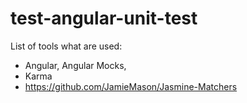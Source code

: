# test-angular-unit-test

List of tools what are used:

 - Angular, Angular Mocks,
 - Karma
 - https://github.com/JamieMason/Jasmine-Matchers
